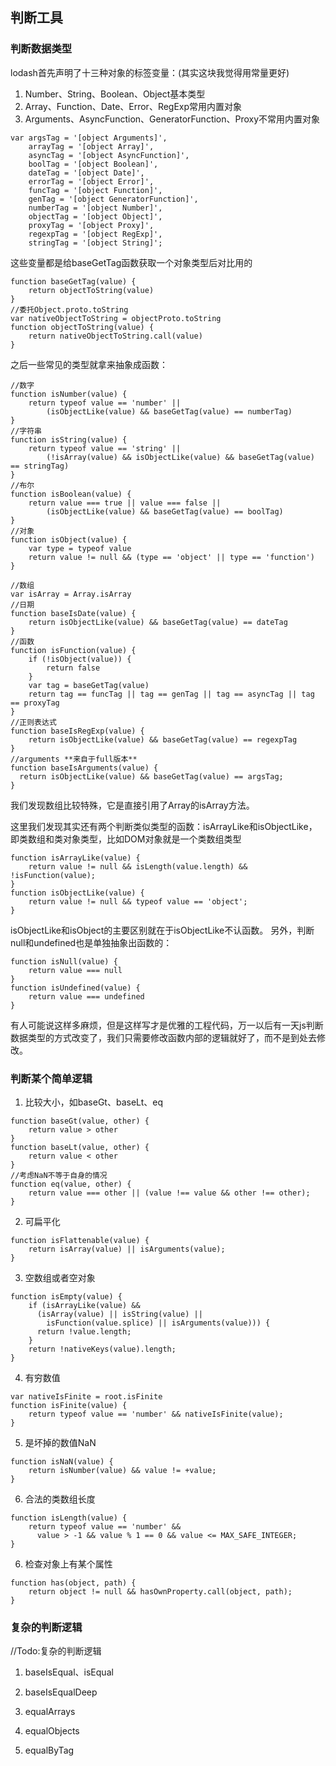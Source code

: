 ## 判断工具

### 判断数据类型
lodash首先声明了十三种对象的标签变量：(其实这块我觉得用常量更好)
1. Number、String、Boolean、Object基本类型
2. Array、Function、Date、Error、RegExp常用内置对象
3. Arguments、AsyncFunction、GeneratorFunction、Proxy不常用内置对象
```
var argsTag = '[object Arguments]',
	arrayTag = '[object Array]',
	asyncTag = '[object AsyncFunction]',
	boolTag = '[object Boolean]',
	dateTag = '[object Date]',
	errorTag = '[object Error]',
	funcTag = '[object Function]',
	genTag = '[object GeneratorFunction]',
	numberTag = '[object Number]',
	objectTag = '[object Object]',
	proxyTag = '[object Proxy]',
	regexpTag = '[object RegExp]',
	stringTag = '[object String]';
```
这些变量都是给baseGetTag函数获取一个对象类型后对比用的
```
function baseGetTag(value) {
	return objectToString(value)
}
//委托Object.proto.toString
var nativeObjectToString = objectProto.toString
function objectToString(value) {
	return nativeObjectToString.call(value)
}
```
之后一些常见的类型就拿来抽象成函数：
```
//数字
function isNumber(value) {
	return typeof value == 'number' ||
		(isObjectLike(value) && baseGetTag(value) == numberTag)
}
//字符串
function isString(value) {
	return typeof value == 'string' ||
		(!isArray(value) && isObjectLike(value) && baseGetTag(value) == stringTag)
}
//布尔
function isBoolean(value) {
	return value === true || value === false ||
		(isObjectLike(value) && baseGetTag(value) == boolTag)
}
//对象
function isObject(value) {
	var type = typeof value
	return value != null && (type == 'object' || type == 'function')
}

//数组
var isArray = Array.isArray
//日期
function baseIsDate(value) {
	return isObjectLike(value) && baseGetTag(value) == dateTag
}
//函数
function isFunction(value) {
	if (!isObject(value)) {
		return false
	}
	var tag = baseGetTag(value)
	return tag == funcTag || tag == genTag || tag == asyncTag || tag == proxyTag
}
//正则表达式
function baseIsRegExp(value) {
	return isObjectLike(value) && baseGetTag(value) == regexpTag
}
//arguments **来自于full版本**
function baseIsArguments(value) {
  return isObjectLike(value) && baseGetTag(value) == argsTag;
}
```
我们发现数组比较特殊，它是直接引用了Array的isArray方法。

这里我们发现其实还有两个判断类似类型的函数：isArrayLike和isObjectLike，即类数组和类对象类型，比如DOM对象就是一个类数组类型
```
function isArrayLike(value) {
	return value != null && isLength(value.length) && !isFunction(value);
}
function isObjectLike(value) {
	return value != null && typeof value == 'object';
}
```
isObjectLike和isObject的主要区别就在于isObjectLike不认函数。
另外，判断null和undefined也是单独抽象出函数的：
```
function isNull(value) {
	return value === null
}
function isUndefined(value) {
	return value === undefined
}
```
有人可能说这样多麻烦，但是这样写才是优雅的工程代码，万一以后有一天js判断数据类型的方式改变了，我们只需要修改函数内部的逻辑就好了，而不是到处去修改。

### 判断某个简单逻辑
1. 比较大小，如baseGt、baseLt、eq
```
function baseGt(value, other) {
	return value > other
}
function baseLt(value, other) {
    return value < other
}
//考虑NaN不等于自身的情况
function eq(value, other) {
	return value === other || (value !== value && other !== other);
}
```
2. 可扁平化
```
function isFlattenable(value) {
	return isArray(value) || isArguments(value);
}
```
3. 空数组或者空对象
```
function isEmpty(value) {
	if (isArrayLike(value) &&
	  (isArray(value) || isString(value) ||
	    isFunction(value.splice) || isArguments(value))) {
	  return !value.length;
	}
	return !nativeKeys(value).length;
}
```
4. 有穷数值
```
var nativeIsFinite = root.isFinite
function isFinite(value) {
	return typeof value == 'number' && nativeIsFinite(value);
}
```
5. 是坏掉的数值NaN
```
function isNaN(value) {
	return isNumber(value) && value != +value;
}
```
6. 合法的类数组长度
```
function isLength(value) {
	return typeof value == 'number' &&
	  value > -1 && value % 1 == 0 && value <= MAX_SAFE_INTEGER;
}
```
6. 检查对象上有某个属性
```
function has(object, path) {
	return object != null && hasOwnProperty.call(object, path);
}
```

### 复杂的判断逻辑
//Todo:复杂的判断逻辑
1. baseIsEqual、isEqual

2. baseIsEqualDeep

3. equalArrays

3. equalObjects

3. equalByTag